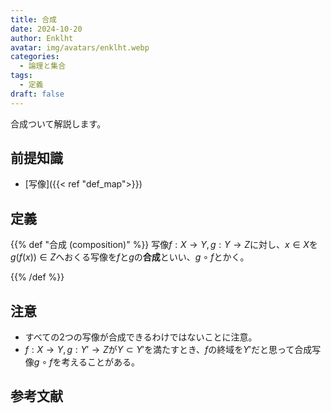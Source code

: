 ```yaml
---
title: 合成
date: 2024-10-20
author: Enklht
avatar: img/avatars/enklht.webp
categories:
  - 論理と集合
tags:
  - 定義
draft: false
---
```


合成ついて解説します。

<!--more-->

## 前提知識

- [写像]({{< ref "def_map">}})

## 定義

{{% def "合成 (composition)" %}}
写像$f: X \to Y, g: Y \to Z$に対し、$x \in X$を$g(f(x)) \in Z$へおくる写像を$f$と$g$の**合成**といい、$g \circ f$とかく。

{{% /def %}}

## 注意

- すべての2つの写像が合成できるわけではないことに注意。
- $f: X \to Y, g: Y' \to Z$が$Y \subset Y'$を満たすとき、$f$の終域を$Y'$だと思って合成写像$g \circ f$を考えることがある。

## 参考文献
